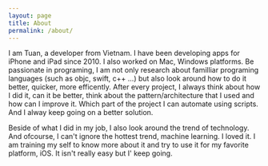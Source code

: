 ```yaml
---
layout: page
title: About
permalink: /about/
---
```


I am Tuan, a developer from Vietnam. I have been developing apps for iPhone and iPad since 2010. I also worked on Mac, Windows platforms. Be passionate in programing, I am not only research about familliar programing languages (such as objc, swift, c++ ...) but also look around how to do it better, quicker, more efficently. After every project, I always think about how I did it, can it be better, think about the pattern/architecture that I used and how can I improve it. Which part of the project I can automate using scripts. And I alway keep going on a better solution.

Beside of what I did in my job, I also look around the trend of technology. And ofcourse, I can't ignore the hottest trend, machine learning. I loved it. I am training my self to know more about it and try to use it for my favorite platform, iOS. It isn't really easy but I' keep going.
